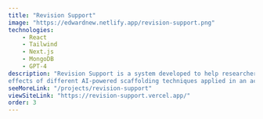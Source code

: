 ```yaml
---
title: "Revision Support"
image: "https://edwardnew.netlify.app/revision-support.png"
technologies:
    - React
    - Tailwind
    - Next.js
    - MongoDB
    - GPT-4
description: "Revision Support is a system developed to help researchers study the
effects of different AI-powered scaffolding techniques applied in an academic peer review context."
seeMoreLink: "/projects/revision-support"
viewSiteLink: "https://revision-support.vercel.app/"
order: 3
---
```

